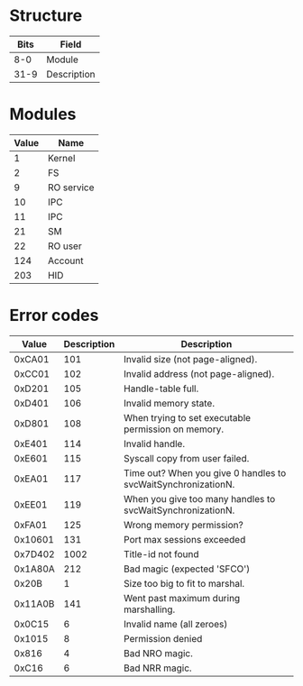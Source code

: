 # Structure

| Bits | Field       |
| ---- | ----------- |
| 8-0  | Module      |
| 31-9 | Description |

# Modules

| Value | Name       |
| ----- | ---------- |
| 1     | Kernel     |
| 2     | FS         |
| 9     | RO service |
| 10    | IPC        |
| 11    | IPC        |
| 21    | SM         |
| 22    | RO user    |
| 124   | Account    |
| 203   | HID        |

# Error codes

| Value   | Description | Description                                                   |
| ------- | ----------- | ------------------------------------------------------------- |
| 0xCA01  | 101         | Invalid size (not page-aligned).                              |
| 0xCC01  | 102         | Invalid address (not page-aligned).                           |
| 0xD201  | 105         | Handle-table full.                                            |
| 0xD401  | 106         | Invalid memory state.                                         |
| 0xD801  | 108         | When trying to set executable permission on memory.           |
| 0xE401  | 114         | Invalid handle.                                               |
| 0xE601  | 115         | Syscall copy from user failed.                                |
| 0xEA01  | 117         | Time out? When you give 0 handles to svcWaitSynchronizationN. |
| 0xEE01  | 119         | When you give too many handles to svcWaitSynchronizationN.    |
| 0xFA01  | 125         | Wrong memory permission?                                      |
| 0x10601 | 131         | Port max sessions exceeded                                    |
| 0x7D402 | 1002        | Title-id not found                                            |
| 0x1A80A | 212         | Bad magic (expected 'SFCO')                                   |
| 0x20B   | 1           | Size too big to fit to marshal.                               |
| 0x11A0B | 141         | Went past maximum during marshalling.                         |
| 0x0C15  | 6           | Invalid name (all zeroes)                                     |
| 0x1015  | 8           | Permission denied                                             |
| 0x816   | 4           | Bad NRO magic.                                                |
| 0xC16   | 6           | Bad NRR magic.                                                |
